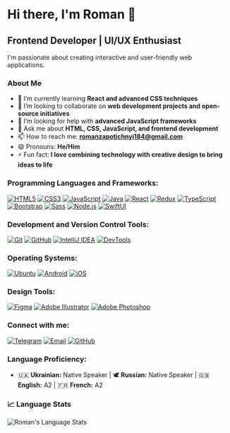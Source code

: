 # Hi there, I'm Roman 👋

## Frontend Developer | UI/UX Enthusiast

I'm passionate about creating interactive and user-friendly web applications.

### About Me

- 🌱 I’m currently learning **React and advanced CSS techniques**
- 👯 I’m looking to collaborate on **web development projects and open-source initiatives**
- 🤔 I’m looking for help with **advanced JavaScript frameworks**
- 💬 Ask me about **HTML, CSS, JavaScript, and frontend development**
- 📫 How to reach me: **romanzapotichnyi184@gmail.com**
- 😄 Pronouns: **He/Him**
- ⚡ Fun fact: **I love combining technology with creative design to bring ideas to life**

 ### Programming Languages and Frameworks:
[![HTML5](https://img.shields.io/badge/-HTML5-black?style=flat-square&logo=html5)](https://developer.mozilla.org/en-US/docs/Web/Guide/HTML/HTML5)
[![CSS3](https://img.shields.io/badge/-CSS3-black?style=flat-square&logo=css3)](https://developer.mozilla.org/en-US/docs/Web/CSS)
[![JavaScript](https://img.shields.io/badge/-JavaScript-black?style=flat-square&logo=javascript)](https://developer.mozilla.org/en-US/docs/Web/JavaScript)
[![Java](https://img.shields.io/badge/-Java-black?style=flat-square&logo=java)](https://www.java.com/)
[![React](https://img.shields.io/badge/-React-black?style=flat-square&logo=react)](https://reactjs.org/)
[![Redux](https://img.shields.io/badge/-Redux-black?style=flat-square&logo=redux)](https://redux.js.org/)
[![TypeScript](https://img.shields.io/badge/-TypeScript-black?style=flat-square&logo=typescript)](https://www.typescriptlang.org/)
[![Bootstrap](https://img.shields.io/badge/-Bootstrap-black?style=flat-square&logo=bootstrap)](https://getbootstrap.com/)
[![Sass](https://img.shields.io/badge/-Sass-black?style=flat-square&logo=sass)](https://sass-lang.com/)
[![Node.js](https://img.shields.io/badge/-Node.js-black?style=flat-square&logo=node.js)](https://nodejs.org/)
[![SwiftUI](https://img.shields.io/badge/SwiftUI-orange?style=flat-square&logo=swift)](https://developer.apple.com/documentation/swiftui)

### Development and Version Control Tools:
[![Git](https://img.shields.io/badge/-Git-black?style=flat-square&logo=git)](https://git-scm.com/)
[![GitHub](https://img.shields.io/badge/-GitHub-black?style=flat-square&logo=github)](https://github.com/)
[![IntelliJ IDEA](https://img.shields.io/badge/-IntelliJ_IDEA-black?style=flat-square&logo=intellij-idea)](https://www.jetbrains.com/idea/)
[![DevTools](https://img.shields.io/badge/-DevTools-black?style=flat-square&logo=chrome)](https://developers.google.com/web/tools/chrome-devtools)

### Operating Systems:
[![Ubuntu](https://img.shields.io/badge/-Ubuntu-black?style=flat-square&logo=ubuntu)](https://ubuntu.com/)
[![Android](https://img.shields.io/badge/-Android-black?style=flat-square&logo=android)](https://developer.android.com/)
[![iOS](https://img.shields.io/badge/iOS-blue?style=flat-square&logo=apple)](https://developer.apple.com/ios/)

### Design Tools:
[![Figma](https://img.shields.io/badge/-Figma-black?style=flat-square&logo=figma)](https://www.figma.com/)
[![Adobe Illustrator](https://img.shields.io/badge/-Adobe_Illustrator-black?style=flat-square&logo=adobe-illustrator)](https://www.adobe.com/products/illustrator.html)
[![Adobe Photoshop](https://img.shields.io/badge/-Adobe_Photoshop-black?style=flat-square&logo=adobe-photoshop)](https://www.adobe.com/products/photoshop.html)


### Connect with me:

[![Telegram](https://img.shields.io/badge/-Telegram-blue?style=flat-square&logo=telegram)](https://t.me/Zapotichnyi_06)
[![Email](https://img.shields.io/badge/-Email-blue?style=flat-square&logo=gmail)](mailto:romanzapotichnyi184@gmail.com)
[![GitHub](https://img.shields.io/badge/-GitHub-black?style=flat-square&logo=github)](https://github.com/Zapotichnyi06)

### Language Proficiency:

- 🇺🇦 **Ukrainian:** Native Speaker | 🕊️ **Russian:** Native Speaker | 🇬🇧 **English:** A2 | 🇫🇷 **French:** A2

### 📈 Language Stats

![Roman's Language Stats](https://github-readme-stats.vercel.app/api/top-langs/?username=Zapotichnyi06&layout=compact&theme=radical)
